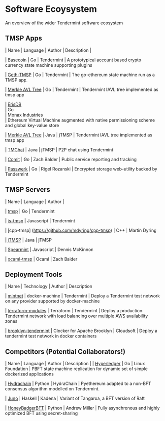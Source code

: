 # Software Ecoysystem

An overview of the wider Tendermint software ecosystem

## TMSP Apps

| Name | Language | Author | Description |

| [Basecoin](http://github.com/tendermint/basecoin)
| Go
| Tendermint
| A prototypical account based crypto currency state machine supporting plugins

| [Geth-TMSP](http://github.com/eris-ltd/geth-tmsp)
| Go
| Tendermint
| The go-ethereum state machine run as a TMSP app.

| [Merkle AVL Tree](https://github.com/tendermint/merkleeyes)
| Go
| Tendermint
| Tendermint IAVL tree implemented as tmsp app

| [ErisDB](http://github.com/eris-ltd/erisdb)			
| Go		
| Monax Industries	
| Ethereum Virtual Machine augmented with native permissioning scheme and global key-value store

| [Merkle AVL Tree](https://github.com/jTMSP/MerkleTree)
| Java
| jTMSP
| Tendermint IAVL tree implemented as tmsp app

| [TMChat](https://github.com/wolfposd/TMChat)
| Java
| jTMSP
| P2P chat using Tendermint

| [Comit](https://github.com/zballs/comit)
| Go
| Zach Balder
| Public service reporting and tracking

| [Passwerk](https://github.com/rigelrozanski/passwerk)
| Go
| Rigel Rozanski
| Encrypted storage web-utility backed by Tendermint


## TMSP Servers

| Name | Language | Author | 

| [tmsp](https://github.com/tendermint/tmsp)
| Go
| Tendermint

| [js-tmsp](https://github.com/tendermint/js-tmsp)
| Javascript
| Tendermint

| [cpp-tmsp] (https://github.com/mdyring/cpp-tmsp)
| C++
| Martin Dyring

| [jTMSP](https://github.com/jTMSP/jTMSP)
| Java
| jTMSP

| [Spearmint](https://github.com/dennismckinnon/spearmint)
| Javascript
| Dennis McKinnon

| [ocaml-tmsp](https://github.com/zballs/ocaml-tmsp)
| Ocaml
| Zach Balder


## Deployment Tools

| Name | Technology | Author | Description

| [mintnet](https://github.com/tendermint/mintnet)
| docker-machine 
| Tendermint
| Deploy a Tendermint test network on any provider supported by docker-machine

| [terraform-modules](https://github.com/tendermint/terraform-modules)
| Terraform 
| Tendermint
| Deploy a production Tendermint network with load balancing over multiple AWS availability zones

| [brooklyn-tendermint](https://github.com/cloudsoft/brooklyn-tendermint)
| Clocker for Apache Brooklyn 
| Cloudsoft
| Deploy a tendermint test network in docker containers 


## Competitors (Potential Collaborators!)

| Name | Language | Author | Description | 
| [Hyperledger](https://github.com/hyperledger/fabric)
| Go
| Linux Foundation
| PBFT state machine replication for dynamic set of simple dockerized applications

| [Hydrachain](https://github.com/HydraChain/hydrachain)
| Python
| HydraChain
| Pyethereum adapted to a non-BFT consensus algorithm modelled on Tendermint.

| [Juno](https://github.com/kadena-io/juno)
| Haskell
| Kadena
| Variant of Tangaroa, a BFT version of Raft

| [HoneyBadgerBFT](https://github.com/amiller/HoneyBadgerBFT)
| Python
| Andrew Miller
| Fully asynchronous and highly optimized BFT using secret-sharing
